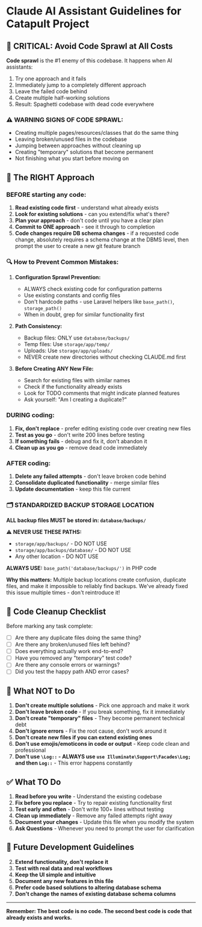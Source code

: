 # Claude AI Assistant Guidelines for Catapult Project

## 🚨 CRITICAL: Avoid Code Sprawl at All Costs

**Code sprawl** is the #1 enemy of this codebase. It happens when AI assistants:
1. Try one approach and it fails
2. Immediately jump to a completely different approach 
3. Leave the failed code behind
4. Create multiple half-working solutions
5. Result: Spaghetti codebase with dead code everywhere

### ⚠️ WARNING SIGNS OF CODE SPRAWL:
- Creating multiple pages/resources/classes that do the same thing
- Leaving broken/unused files in the codebase
- Jumping between approaches without cleaning up
- Creating "temporary" solutions that become permanent
- Not finishing what you start before moving on

## 🎯 The RIGHT Approach

### BEFORE starting any code:
1. **Read existing code first** - understand what already exists
2. **Look for existing solutions** - can you extend/fix what's there?
3. **Plan your approach** - don't code until you have a clear plan
4. **Commit to ONE approach** - see it through to completion
5. **Code changes require DB schema changes** - if a requested code change, absolutely requires a schema change at the DBMS level, then prompt the user to create a new git feature branch

### 🔍 How to Prevent Common Mistakes:

1. **Configuration Sprawl Prevention:**
   - ALWAYS check existing code for configuration patterns
   - Use existing constants and config files
   - Don't hardcode paths - use Laravel helpers like `base_path()`, `storage_path()`
   - When in doubt, grep for similar functionality first

2. **Path Consistency:**
   - Backup files: ONLY use `database/backups/`
   - Temp files: Use `storage/app/temp/`
   - Uploads: Use `storage/app/uploads/`
   - NEVER create new directories without checking CLAUDE.md first

3. **Before Creating ANY New File:**
   - Search for existing files with similar names
   - Check if the functionality already exists
   - Look for TODO comments that might indicate planned features
   - Ask yourself: "Am I creating a duplicate?"

### DURING coding:
1. **Fix, don't replace** - prefer editing existing code over creating new files
2. **Test as you go** - don't write 200 lines before testing
3. **If something fails** - debug and fix it, don't abandon it
4. **Clean up as you go** - remove dead code immediately

### AFTER coding:
1. **Delete any failed attempts** - don't leave broken code behind
2. **Consolidate duplicated functionality** - merge similar files
3. **Update documentation** - keep this file current


### 🗂️ STANDARDIZED BACKUP STORAGE LOCATION
**ALL backup files MUST be stored in: `database/backups/`**

⚠️ **NEVER USE THESE PATHS:**
- `storage/app/backups/` - DO NOT USE
- `storage/app/backups/database/` - DO NOT USE
- Any other location - DO NOT USE

**ALWAYS USE:** `base_path('database/backups/')` in PHP code

**Why this matters:** Multiple backup locations create confusion, duplicate files, and make it impossible to reliably find backups. We've already fixed this issue multiple times - don't reintroduce it!

## 🧹 Code Cleanup Checklist

Before marking any task complete:

- [ ] Are there any duplicate files doing the same thing?
- [ ] Are there any broken/unused files left behind?
- [ ] Does everything actually work end-to-end?
- [ ] Have you removed any "temporary" test code?
- [ ] Are there any console errors or warnings?
- [ ] Did you test the happy path AND error cases?

## 🚫 What NOT to Do

1. **Don't create multiple solutions** - Pick one approach and make it work
2. **Don't leave broken code** - If you break something, fix it immediately
3. **Don't create "temporary" files** - They become permanent technical debt
4. **Don't ignore errors** - Fix the root cause, don't work around it
5. **Don't create new files if you can extend existing ones**
6. **Don't use emojis/emoticons in code or output** - Keep code clean and professional
7. **Don't use `\Log::` - ALWAYS use `use Illuminate\Support\Facades\Log;` and then `Log::`** - This error happens constantly

## ✅ What TO Do

1. **Read before you write** - Understand the existing codebase
2. **Fix before you replace** - Try to repair existing functionality first
3. **Test early and often** - Don't write 100+ lines without testing
4. **Clean up immediately** - Remove any failed attempts right away
5. **Document your changes** - Update this file when you modify the system
6. **Ask Questions** - Whenever you need to prompt the user for clarification

## 🔄 Future Development Guidelines

2. **Extend functionality, don't replace it**
3. **Test with real data and real workflows**
4. **Keep the UI simple and intuitive**
5. **Document any new features in this file**
6. **Prefer code based solutions to altering database schema**
7. **Don't change the names of existing database schema columns**


---

**Remember: The best code is no code. The second best code is code that already exists and works.**